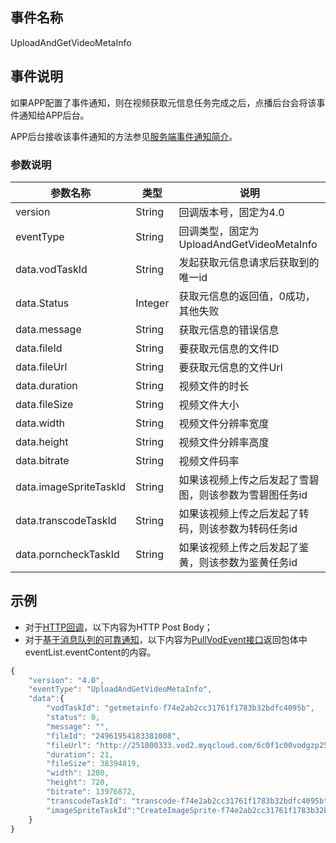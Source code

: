 ## 事件名称
UploadAndGetVideoMetaInfo

## 事件说明
如果APP配置了事件通知，则在视频获取元信息任务完成之后，点播后台会将该事件通知给APP后台。

APP后台接收该事件通知的方法参见[服务端事件通知简介](/document/product/266/7829)。

### 参数说明
| 参数名称 | 类型 | 说明 |
|---------|---------|---------|
| version | String | 回调版本号，固定为4.0 |
| eventType | String | 回调类型，固定为UploadAndGetVideoMetaInfo |
| data.vodTaskId | String | 发起获取元信息请求后获取到的唯一id |
| data.Status | Integer | 获取元信息的返回值，0成功，其他失败 |
| data.message | String | 获取元信息的错误信息 |
| data.fileId | String | 要获取元信息的文件ID |
| data.fileUrl | String | 要获取元信息的文件Url |
| data.duration | String | 视频文件的时长 |
| data.fileSize | String | 视频文件大小 |
| data.width | String | 视频文件分辨率宽度 |
| data.height | String | 视频文件分辨率高度 |
| data.bitrate | String | 视频文件码率 |
| data.imageSpriteTaskId | String | 如果该视频上传之后发起了雪碧图，则该参数为雪碧图任务id |
| data.transcodeTaskId | String | 如果该视频上传之后发起了转码，则该参数为转码任务id |
| data.porncheckTaskId | String | 如果该视频上传之后发起了鉴黄，则该参数为鉴黄任务id |

## 示例

- 对于[HTTP回调](/document/product/266/7829#http.E5.9B.9E.E8.B0.83)，以下内容为HTTP Post Body；
- 对于[基于消息队列的可靠通知](/document/product/266/7829#.E5.9F.BA.E4.BA.8E.E6.B6.88.E6.81.AF.E9.98.9F.E5.88.97.E7.9A.84.E5.8F.AF.E9.9D.A0.E9.80.9A.E7.9F.A5)，以下内容为[PullVodEvent接口](/document/product/266/7818)返回包体中eventList.eventContent的内容。

```javascript
{
    "version": "4.0",
    "eventType": "UploadAndGetVideoMetaInfo",
    "data":{
        "vodTaskId": "getmetainfo-f74e2ab2cc31761f1783b32bdfc4095b",
        "status": 0,
        "message": "",
        "fileId": "24961954183381008",
        "fileUrl": "http://251000333.vod2.myqcloud.com/6c0f1c00vodgzp251000333/cbdadd3d24961954183381008/f0.mp4",
        "duration": 21,
        "fileSize": 38394819,
        "width": 1280,
        "height": 720,
        "bitrate": 13976872,
        "transcodeTaskId": "transcode-f74e2ab2cc31761f1783b32bdfc4095b",
        "imageSpriteTaskId":"CreateImageSprite-f74e2ab2cc31761f1783b32bdfc4095b"
    }
}
```





